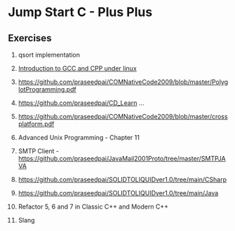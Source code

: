 # Jump Start C - Plus Plus

## Exercises

1. qsort implementation
2. [Introduction to GCC and CPP under linux](https://github.com/praseedpai/COMNativeCode2009/blob/master/GCCCPP.pdf)
3. <https://github.com/praseedpai/COMNativeCode2009/blob/master/PolyglotProgramming.pdf>
4. <https://github.com/praseedpai/CD_Learn>
    ...

5. <https://github.com/praseedpai/COMNativeCode2009/blob/master/crossplatform.pdf>
6. Advanced Unix Programming - Chapter 11
7. SMTP Client - <https://github.com/praseedpai/JavaMail2001Proto/tree/master/SMTPJAVA>
8. <https://github.com/praseedpai/SOLIDTOLIQUIDver1.0/tree/main/CSharp>
9. <https://github.com/praseedpai/SOLIDTOLIQUIDver1.0/tree/main/Java>
10. Refactor 5, 6 and 7 in Classic C++ and Modern C++
11. Slang
